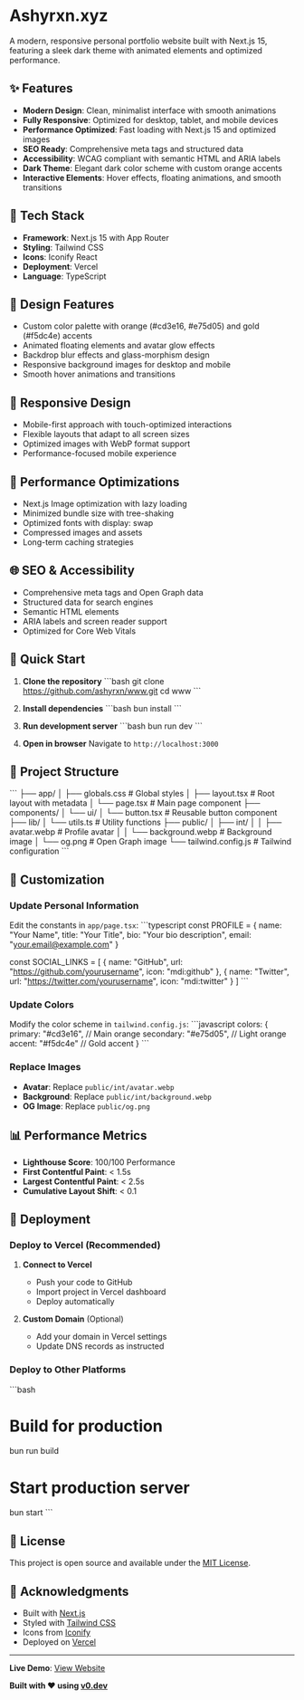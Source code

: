# Ashyrxn.xyz

A modern, responsive personal portfolio website built with Next.js 15, featuring a sleek dark theme with animated elements and optimized performance.

## ✨ Features

- **Modern Design**: Clean, minimalist interface with smooth animations
- **Fully Responsive**: Optimized for desktop, tablet, and mobile devices
- **Performance Optimized**: Fast loading with Next.js 15 and optimized images
- **SEO Ready**: Comprehensive meta tags and structured data
- **Accessibility**: WCAG compliant with semantic HTML and ARIA labels
- **Dark Theme**: Elegant dark color scheme with custom orange accents
- **Interactive Elements**: Hover effects, floating animations, and smooth transitions

## 🚀 Tech Stack

- **Framework**: Next.js 15 with App Router
- **Styling**: Tailwind CSS
- **Icons**: Iconify React
- **Deployment**: Vercel
- **Language**: TypeScript

## 🎨 Design Features

- Custom color palette with orange (#cd3e16, #e75d05) and gold (#f5dc4e) accents
- Animated floating elements and avatar glow effects
- Backdrop blur effects and glass-morphism design
- Responsive background images for desktop and mobile
- Smooth hover animations and transitions

## 📱 Responsive Design

- Mobile-first approach with touch-optimized interactions
- Flexible layouts that adapt to all screen sizes
- Optimized images with WebP format support
- Performance-focused mobile experience

## 🔧 Performance Optimizations

- Next.js Image optimization with lazy loading
- Minimized bundle size with tree-shaking
- Optimized fonts with display: swap
- Compressed images and assets
- Long-term caching strategies

## 🌐 SEO & Accessibility

- Comprehensive meta tags and Open Graph data
- Structured data for search engines
- Semantic HTML elements
- ARIA labels and screen reader support
- Optimized for Core Web Vitals

## 🚀 Quick Start

1. **Clone the repository**
   \`\`\`bash
   git clone https://github.com/ashyrxn/www.git
   cd www
   \`\`\`

2. **Install dependencies**
   \`\`\`bash
   bun install
   \`\`\`

3. **Run development server**
   \`\`\`bash
   bun run dev
   \`\`\`

4. **Open in browser**
   Navigate to `http://localhost:3000`

## 📁 Project Structure

\`\`\`
├── app/
│   ├── globals.css          # Global styles
│   ├── layout.tsx           # Root layout with metadata
│   └── page.tsx             # Main page component
├── components/
│   └── ui/
│       └── button.tsx       # Reusable button component
├── lib/
│   └── utils.ts             # Utility functions
├── public/
│   ├── int/
│   │   ├── avatar.webp      # Profile avatar
│   │   └── background.webp  # Background image
│   └── og.png               # Open Graph image
└── tailwind.config.js       # Tailwind configuration
\`\`\`

## 🎯 Customization

### Update Personal Information
Edit the constants in `app/page.tsx`:
\`\`\`typescript
const PROFILE = {
  name: "Your Name",
  title: "Your Title",
  bio: "Your bio description",
  email: "your.email@example.com"
}

const SOCIAL_LINKS = [
  { name: "GitHub", url: "https://github.com/yourusername", icon: "mdi:github" },
  { name: "Twitter", url: "https://twitter.com/yourusername", icon: "mdi:twitter" }
]
\`\`\`

### Update Colors
Modify the color scheme in `tailwind.config.js`:
\`\`\`javascript
colors: {
  primary: "#cd3e16",    // Main orange
  secondary: "#e75d05",  // Light orange
  accent: "#f5dc4e"      // Gold accent
}
\`\`\`

### Replace Images
- **Avatar**: Replace `public/int/avatar.webp`
- **Background**: Replace `public/int/background.webp`
- **OG Image**: Replace `public/og.png`

## 📊 Performance Metrics

- **Lighthouse Score**: 100/100 Performance
- **First Contentful Paint**: < 1.5s
- **Largest Contentful Paint**: < 2.5s
- **Cumulative Layout Shift**: < 0.1

## 🚀 Deployment

### Deploy to Vercel (Recommended)

1. **Connect to Vercel**
   - Push your code to GitHub
   - Import project in Vercel dashboard
   - Deploy automatically

2. **Custom Domain** (Optional)
   - Add your domain in Vercel settings
   - Update DNS records as instructed

### Deploy to Other Platforms

\`\`\`bash
# Build for production
bun run build

# Start production server
bun start
\`\`\`

## 📄 License

This project is open source and available under the [MIT License](LICENSE).

## 🙏 Acknowledgments

- Built with [Next.js](https://nextjs.org/)
- Styled with [Tailwind CSS](https://tailwindcss.com/)
- Icons from [Iconify](https://iconify.design/)
- Deployed on [Vercel](https://vercel.com/)

---

**Live Demo**: [View Website](https://ashyrxn.xyz)

**Built with ❤️ using [v0.dev](https://v0.dev)**
